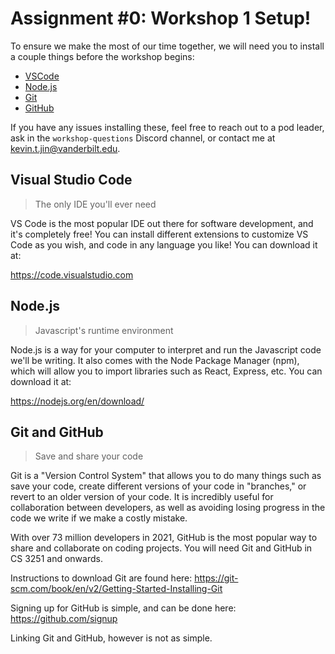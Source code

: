 # Assignment #0: Workshop 1 Setup!

To ensure we make the most of our time together, we will need you to install a couple things before the workshop begins:
- [VSCode](https://code.visualstudio.com)
- [Node.js](https://nodejs.org/en/download/)
- [Git](https://git-scm.com/book/en/v2/Getting-Started-Installing-Git)
- [GitHub](https://github.com/signup)

If you have any issues installing these, feel free to reach out to a pod leader, ask in the `workshop-questions` Discord channel, or contact me at kevin.t.jin@vanderbilt.edu.

## Visual Studio Code
> The only IDE you'll ever need

VS Code is the most popular IDE out there for software development, and it's completely free! You can install different extensions to customize VS Code as you wish, and code in any language you like! You can download it at:

https://code.visualstudio.com

## Node.js
> Javascript's runtime environment

Node.js is a way for your computer to interpret and run the Javascript code we'll be writing. It also comes with the Node Package Manager (npm), which will allow you to import libraries such as React, Express, etc. You can download it at:

https://nodejs.org/en/download/

## Git and GitHub
> Save and share your code

Git is a "Version Control System" that allows you to do many things such as save your code, create different versions of your code in "branches," or revert to an older version of your code. It is incredibly useful for collaboration between developers, as well as avoiding losing progress in the code we write if we make a costly mistake. 

With over 73 million developers in 2021, GitHub is the most popular way to share and collaborate on coding projects. You will need Git and GitHub in CS 3251 and onwards.

Instructions to download Git are found here:
https://git-scm.com/book/en/v2/Getting-Started-Installing-Git

Signing up for GitHub is simple, and can be done here:
https://github.com/signup

Linking Git and GitHub, however is not as simple.

